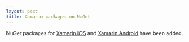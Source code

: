 ```yaml
---
layout: post
title: Xamarin packages on NuGet
---
```


NuGet packages for [Xamarin.iOS][ios] and [Xamarin.Android][android] have been added.

[ios]: https://www.nuget.org/packages/OxyPlot.XamarinIOS/
[android]: https://www.nuget.org/packages/OxyPlot.XamarinAndroid/